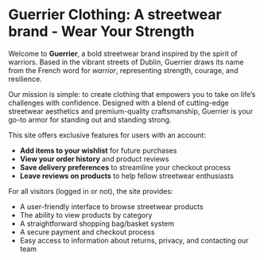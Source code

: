 # Guerrier Clothing: A streetwear brand - Wear Your Strength  
Welcome to **Guerrier**, a bold streetwear brand inspired by the spirit of warriors. Based in the vibrant streets of Dublin, Guerrier draws its name from the French word for *warrior*, representing strength, courage, and resilience.  

Our mission is simple: to create clothing that empowers you to take on life’s challenges with confidence. Designed with a blend of cutting-edge streetwear aesthetics and premium-quality craftsmanship, Guerrier is your go-to armor for standing out and standing strong.  




This site offers exclusive features for users with an account:
- **Add items to your wishlist** for future purchases
- **View your order history** and product reviews
- **Save delivery preferences** to streamline your checkout process
- **Leave reviews on products** to help fellow streetwear enthusiasts

For all visitors (logged in or not), the site provides:
- A user-friendly interface to browse streetwear products
- The ability to view products by category
- A straightforward shopping bag/basket system
- A secure payment and checkout process
- Easy access to information about returns, privacy, and contacting our team
